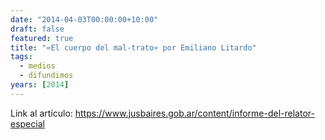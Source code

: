 ```yaml
---
date: "2014-04-03T00:00:00+10:00"
draft: false
featured: true
title: "«El cuerpo del mal-trato» por Emiliano Litardo"
tags:
  - medios
  - difundimos
years: [2014]
---
```


Link al artículo: https://www.jusbaires.gob.ar/content/informe-del-relator-especial